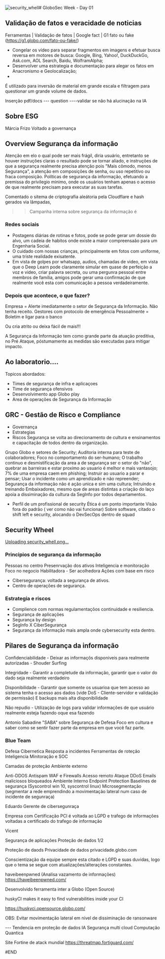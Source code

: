 ![security_whell](https://github.com/user-attachments/assets/2f335625-5140-4160-8d6c-977203a219f5)# GloboSec Week - Day 01

## Validação de fatos e veracidade de noticias

Ferramentas  | Validação de fatos | Google fact | G1 fato ou fake (https://g1.globo.com/fato-ou-fake/)

- Congelar os vídeo para separar fragmentos em imagens e efetuar busca reversa em motores de busca: Google, Bing, Yahoo!, DuckDuckGo, Ask.com, AOL Search, Baidu, WolframAlpha;
- Desenvolver uma estrategia e documentação para alegar os fatos em Anacronismo e Geolocalização;
- 
É utilizado para inversão de material em grande escala e filtragem para questionar um grande volume de dados.

Inserção pdf/docs --- question ----validar se não há alucinação na IA

## Sobre ESG 
Márcia Frizo
Voltado a governança 


## Overview Segurança da informação

Atenção em elo o qual pode ser mais frágil, diria usuário, entretanto se houver instruções claras o resultado pode se tornar aliado, e instruções de que a segurança realmente
precisa atenção pois "Mais cômodo, menos Segurança", a atenção em composições de senha, ou uso repetitivo ou fraca composição.
Políticas de segurança da informação, efetuando a premissa do privilegio minimo, onde os usuários tenham apenas o acesso de que realmente precisam para executar as suas tarefas.

Comentado o sitema de criptografia aleátoria pela Cloudflare e hash gerados via lâmpadas,

>> Campanha interna sobre segurança da informação é 

### Redes sociais
- Postagens diárias de rotinas e fotos, pode se pode gerar um dossie do alvo, um cadeia de habitos onde existe a maior compreensaão para um Engenharia Social.
- O cuidado com nossas crianças, principalmente em fotos com uniforme, uma triste realidade exisatente.
- Em vista de golpes por whatsapp, audios, chamadas de video, em vista que o Deep Learn pode claramente simular em quase de perfeição a voz e video, criar palavra secreta, ou uma pergunra pessoal entre membros de família, amigos
  pode gerar uma confirmação de que realmente você esta com comunicação a pessoa verdadeiramente.
 

### Depois que acontece, o que fazer?
Empresa = Alerte imediatamente o setor de Segurança da Informação. Não tenha receito.
Gestores com protocolo de emergência 
Pessoalmente  = Boletim e ligar para o banco

Ou cria atrito ou deixa fácil de mais!!!

A Segurança da Informação tem como grande parte da atuação preditiva, no Pré Ataque, póstumamente as medidas são executadas para mitigar impacto.


## Ao laboratorio....

Topicos abordados:
- Times de segurança de infra e aplicaçoes
- Time de segurança ofensivos
- Desenvolvimento app Globo play
- Area de operações de Segurança da Informação

## GRC - Gestão de Risco e Compliance
- Governança
- Estrategias
- Riscos
Segurança se volta ao direcionamento de cultura e ensinamentos e capacitação de todos dentro da organização.

Grupo Globo e setores de Security;
Auditoria interna para teste de colaboradores;
Foco no comportamento do ser-humano;
O trabalho continuo e desmistificação da area a de segurança ser o setor do "não", quebrar as barreiras e estar proximo ao usuario é melhor e mais vantasojo;
7% de uma empresa caem em phishing;
Instruir ao usuario a parar e pensar;
Usar o incidente como um aprendizado e não repreender;
Segurança da informação não é ação unica e sim uma cultura;
Intruindo e treinando Embaixadores, mesmo que de areas distintas a criação do laço apoia a dissiminação da cultura da SegInfo por todos departamentos.

- Perfil de um profissional de security
Ética é um ponto importante
Visão fora do padrão ( ver como não vai funcionar)
Sobre software, citado o shift left e security, alocando o DevSecOps dentro de squad

## Security Wheel
[Uploading security_whell.png…]()




### Principios de segurança da informação
Pessoas no centro Presenrvação dos ativos Inteligencia e monitoração Foco no negocio Habilitadora - Ser acolhedora Ações com base em risco

- Cibersegurança: voltada a segurança de ativos.
- Centro de operações de segurança.

### Estrategia e riscos
- Complience com normas regulamentaçõos continuidade e resiliencia.
- Segurança de aplicações
- Segurança by design
- SegInfo X CiberSegurança
- Segurança da informação mais ampla onde cybersecurity esta dentro.

## Pilares de Segurança da informação
Confidenciabilidade - Deixar as informaçõs disponiveis para realmente autorizadas - Shouder Surfing

Integridade - Garantir a completude da informação, garantir que o valor do dado seja realmente verdadeiro

Disponibilidade - Garantir que somente os usuarioa que tem acesso ao sistema tenha o acesso aos dados (vide DoS - Cliente-servidor e validação de permissão) E backups mais alta disponibilidade

Não repudio - Utilização de logs para validar informações de que usuário realmente esteja fazendo oque esa fazendo

Antonio Sabadine "SABA" sobre Segurança de Defesa Foco em cultura e saber como se sentir fazer parte da empresa em que você faz parte.

### Blue Team
Defesa Cibernetica Resposta a incidentes Ferramentas de roteção Inteligencia Minitoração e SOC

Camadas de proteção Ambiente externo

Anti-DDOS
Antispam
WAF e Firewalls Acesso remoto Ataque DDoS Emails maliciosos bloqueados
Ambiente Interno Endpoint Protection Baselines de segurança (Syscontrol win 10, syscontrol linux) Microsegmentação (segmentar a rede emprendindo a movimentação lateral num caso de incidente de segunraça)

Eduardo Gerente de cibersegunraça

Empresa com Certificação PCI é voltada ao LGPD e trafego de informações voltadas a certificado do trafego de informação

Vicent

Segurança de aplicações Proteção de dados 1/2

Proteção de daods Privacidade de dados privacidade.globo.com

Conscientização da equipe sempre esta citado e LGPD e suas duvidas, logo que o tema se segue com atualizações/alterações constantes.

haveibeenpwned (Analisa vazamento de informações) https://haveibeenpwned.com/

Desenvolvido ferramenta inter a Globo (Open Source)

huskyCI makes it easy to find vulnerabilities inside your CI

https://huskyci.opensource.globo.com/

OBS: Evitar movimentação lateral em nivel de dissiminação de ransonware

--- Tendencia em proteção de dados IA Segurança multi cloud Computação Quantica

Site Fortine de atack mundial https://threatmap.fortiguard.com/

#END
